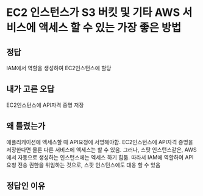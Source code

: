 #  EC2 인스턴스가 S3 버킷 및 기타 AWS 서비스에 액세스 할 수 있는 가장 좋은 방법

## 정답
IAM에서 역할을 생성하여 EC2인스턴스에 할당

## 내가 고른 오답
EC2인스턴스에 API자격 증명 저장

## 왜 틀렸는가
애플리케이션에 엑세스할 때 API요청에 서명해야함.
EC2인스턴스에 API자격 증명을 저장한다면 물론 다른 서비스에 엑세스는 할 수 있음. 그러나, 스팟 인스턴스같은, AWS에서 자동으로 생성하는 인스턴스에는 엑세스 하기 힘듦. 따라서 IAM에 역할하여 API 요청 전송 권한을 위임하는 것으로, 스팟 인스턴스에도 대응 할 수 있음

## 정답인 이유

